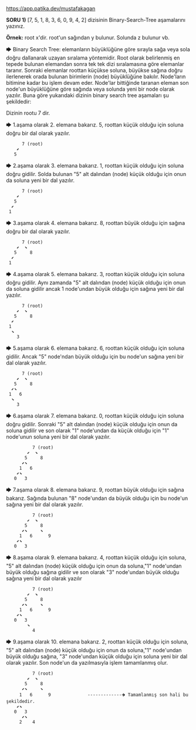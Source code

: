 https://app.patika.dev/mustafakagan

**SORU 1)** [7, 5, 1, 8, 3, 6, 0, 9, 4, 2] dizisinin Binary-Search-Tree aşamalarını yazınız.

**Örnek:** root x'dir. root'un sağından y bulunur. Solunda z bulunur vb.

🡆 Binary Search Tree: elemanların büyüklüğüne göre sırayla sağa veya sola doğru dallanarak uzayan sıralama yöntemidir.
Root olarak belirlenmiş en tepede bulunan elemandan sonra tek tek dizi sıralamasına göre elemanlar taranır. Sonraki elemanlar roottan küçükse soluna,
büyükse sağına doğru ilerlenerek orada bulunan birimlerin (node) büyüklüğüne bakılır. Node'ların bitimine kadar bu işlem devam eder. Node'lar bittiğinde
taranan eleman son node'un büyüklüğüne göre sağında veya solunda yeni bir node olarak yazılır. Buna göre yukarıdaki dizinin binary search
tree aşamaları şu şekildedir:

Dizinin rootu 7 dir.

🡆 1.aşama olarak 2. elemana bakarız. 5, roottan küçük olduğu için soluna doğru bir dal olarak yazılır.

          7 (root)
        ⬋
       5
       
       
🡆 2.aşama olarak 3. elemana bakarız. 1, roottan küçük olduğu için soluna doğru gidilir. Solda bulunan "5" alt dalından (node) küçük olduğu için onun da soluna 
yeni bir dal yazılır.

          7 (root)
        ⬋
       5
      ⬋
     1
     
🡆 3.aşama olarak 4. elemana bakarız. 8, roottan büyük olduğu için sağına doğru bir dal olarak yazılır.

          7 (root)
        ⬋  ⬊
       5     8
      ⬋
     1                           
 
🡆 4.aşama olarak 5. elemana bakarız. 3, roottan küçük olduğu için soluna doğru gidilir. Aynı zamanda "5" alt dalından (node) küçük olduğu için onun da soluna gidilir
ancak 1 node'undan büyük olduğu için sağına yeni bir dal yazılır.

          7 (root)
        ⬋  ⬊
       5     8
      ⬋
     1
      ⬊
        3
        
🡆 5.aşama olarak 6. elemana bakarız. 6, roottan küçük olduğu için soluna gidilir. Ancak "5" node'ndan büyük olduğu için bu node'un sağına yeni bir dal 
olarak yazılır. 

          7 (root)
        ⬋  ⬊
       5     8
      ⬋⬊
     1   6
      ⬊
        3 
        
🡆 6.aşama olarak 7. elemana bakarız. 0, roottan küçük olduğu için soluna doğru gidilir. Sonraki "5" alt dalından (node) küçük olduğu için onun da soluna 
gidilir ve son olarak "1" node'undan da küçük olduğu için "1" node'unun soluna yeni bir dal olarak yazılır.
        
              7 (root)
            ⬋  ⬊
           5     8
          ⬋⬊     
         1   6      
        ⬋⬊
       0   3                                                                                       
 
 
🡆 7.aşama olarak 8. elemana bakarız. 9, roottan büyük olduğu için sağına bakarız. Sağında bulunan "8" node'undan da büyük olduğu için bu node'un sağına yeni
bir dal olarak yazılır.


              7 (root)
            ⬋  ⬊
           5     8
          ⬋⬊     ⬊
         1   6      9
        ⬋⬊
       0   3           

🡆 8.aşama olarak 9. elemana bakarız. 4, roottan küçük olduğu için soluna, "5" alt dalından (node) küçük olduğu için onun da soluna,"1" node'undan büyük olduğu sağına 
gidilir ve son olarak "3" node'undan büyük olduğu sağına yeni bir dal olarak yazılır

              7 (root)
            ⬋  ⬊
           5     8
          ⬋⬊     ⬊
         1   6      9
        ⬋⬊
       0   3           
            ⬊
              4         

🡆 9.aşama olarak 10. elemana bakarız. 2, roottan küçük olduğu için soluna, "5" alt dalından (node) küçük olduğu için onun da soluna,"1" node'undan büyük olduğu sağına, 
"3" node'undan küçük olduğu için soluna yeni bir dal olarak yazılır. Son node'un da yazılmasıyla işlem tamamlanmış olur.

              7 (root)
            ⬋  ⬊
           5     8
          ⬋⬊     ⬊
         1   6      9              -------------🡺 Tamamlanmış son hali bu şekildedir.
        ⬋⬊
       0   3           
          ⬋⬊
         2    4        

                                        
